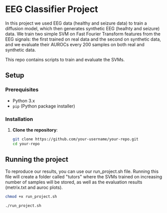 # EEG Classifier Project

In this project we used EEG data (healthy and seizure data) to train a diffusion model, which then generates synthetic EEG (healhty and seizure) data. We train two simple SVM on Fast Fourier Transform features from the EEG signals: the first trained on real data and the second on synthetic data, and we evaluate their AUROCs every 200 samples on both real and synthetic data. 

This repo contains scripts to train and evaluate the SVMs. 

## Setup

### Prerequisites

- Python 3.x
- `pip` (Python package installer)

### Installation

1. **Clone the repository**:

   ```sh
   git clone https://github.com/your-username/your-repo.git
   cd your-repo

## Running the project

To reproduce our results, you can use our run_project.sh file. Running this file will create a folder called "tutors" where the SVMs trained on increasing number of samples will be stored, as well as the evaluation results (metrix.txt and auroc plots).

   ```sh
   chmod +x run_project.sh

   ./run_project.sh


